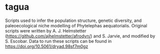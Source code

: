 # tagua
Scripts used to infer the population structure, genetic diversity, and paleoecological niche modelling of Phytelephas aequatorialis. Original scripts were written by A. J. Helmstetter (https://github.com/ajhelmstetter/afrodyn/) and S. Jarvie, and  modified by S. Escobar.
Data to run these scripts can be found in https://doi.org/10.5061/dryad.98sf7m0gz
